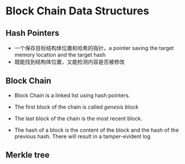 # Block Chain Data Structures

## Hash Pointers
- 一个保存目标结构体位置和哈希的指针。a pointer saving the target memory location and the target hash
- 既能找到结构体位置，又能检测内容是否被修改

## Block Chain
- Block Chain is a linked list using hash pointers.

- The first block of the chain is called *genesis block*
- The last block of the chain is the most recent block.
- The hash of a block is the content of the block and the hash of the previous hash. There will result in a tamper-evident log

## Merkle tree
